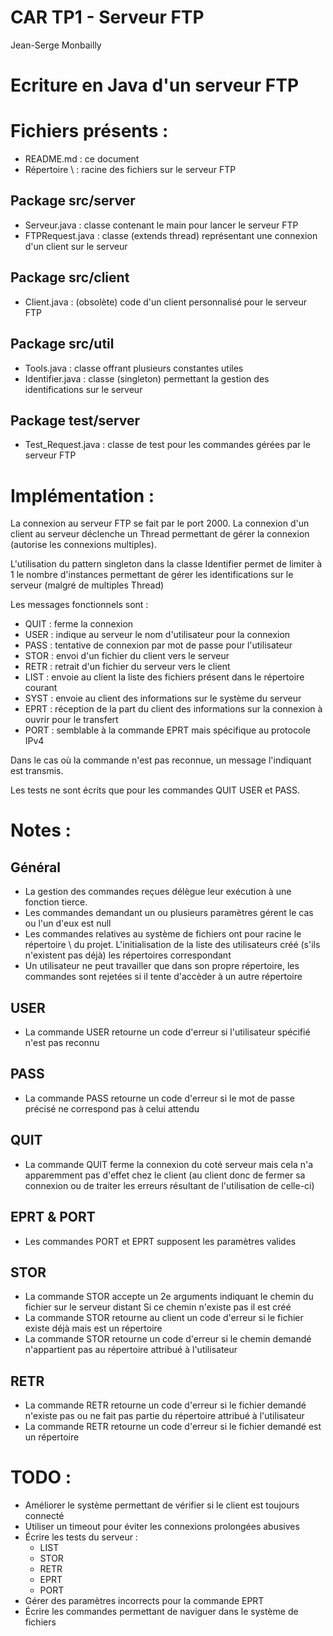 # CAR TP1 - Serveur FTP 
Jean-Serge Monbailly

Ecriture en Java d'un serveur FTP 
=================================


Fichiers présents : 
===================

+ README.md			: 	ce document
+ Répertoire \ 		: 	racine des fichiers sur le serveur FTP

Package src/server
------------------
+ Serveur.java		: 	classe contenant le main pour lancer le serveur FTP
+ FTPRequest.java	: 	classe (extends thread) représentant une connexion d'un client
						sur le serveur

Package src/client
------------------ 
+ Client.java		: 	(obsolète) code d'un client personnalisé pour le serveur FTP
			
Package src/util
----------------
+ Tools.java		: 	classe offrant plusieurs constantes utiles
+ Identifier.java 	: 	classe (singleton) permettant la gestion des identifications 
						sur le serveur	

Package test/server
------------------- 
+ Test_Request.java : classe de test pour les commandes gérées par le serveur FTP


Implémentation :
================
La connexion au serveur FTP se fait par le port 2000.
La connexion d'un client au serveur déclenche un Thread permettant de
gérer la connexion (autorise les connexions multiples).

L'utilisation du pattern singleton dans la classe Identifier permet de limiter à 1
le nombre d'instances permettant de gérer les identifications sur le serveur (malgré
de multiples Thread)

Les messages fonctionnels sont :
+ QUIT 	: 	ferme la connexion 
+ USER 	: 	indique au serveur le nom d'utilisateur pour la connexion
+ PASS 	: 	tentative de connexion par mot de passe pour l'utilisateur
+ STOR 	: 	envoi d'un fichier du client vers le serveur
+ RETR 	: 	retrait d'un fichier du serveur vers le client
+ LIST	:	envoie au client la liste des fichiers présent dans le répertoire courant
+ SYST 	: 	envoie au client des informations sur le système du serveur
+ EPRT 	: 	réception de la part du client des informations sur la connexion à ouvrir
			pour le transfert 
+ PORT 	: 	semblable à la commande EPRT mais spécifique au protocole IPv4


Dans le cas où la commande n'est pas reconnue, un message l'indiquant est
transmis. 

Les tests ne sont écrits que pour les commandes QUIT USER et PASS.


Notes :
=======

Général 
-------
+ La gestion des commandes reçues délègue leur exécution à une fonction tierce.
+ Les commandes demandant un ou plusieurs paramètres gérent le cas ou l'un 
d'eux est null
+ Les commandes relatives au système de fichiers ont pour racine le répertoire \ du projet.
L'initialisation de la liste des utilisateurs créé (s'ils n'existent pas déjà) les 
répertoires correspondant
+ Un utilisateur ne peut travailler que dans son propre répertoire, les commandes sont rejetées
si il tente d'accèder à un autre répertoire

USER 
----
+ La commande USER retourne un code d'erreur si l'utilisateur spécifié n'est pas
reconnu

PASS 
----
+ La commande PASS retourne un code d'erreur si le mot de passe précisé ne correspond
pas à celui attendu

QUIT
----
+ La commande QUIT ferme la connexion du coté serveur mais cela n'a apparemment pas 
d'effet chez le client (au client donc de fermer sa connexion ou de traiter les
erreurs résultant de l'utilisation de celle-ci)

EPRT & PORT
-----------
+ Les commandes PORT et EPRT supposent les paramètres valides

STOR
----
+ La commande STOR accepte un 2e arguments indiquant le chemin du fichier sur le serveur distant
Si ce chemin n'existe pas il est créé 
+ La commande STOR retourne au client un code d'erreur si le fichier existe déjà mais est un
répertoire
+ La commande STOR retourne un code d'erreur si le chemin demandé n'appartient pas au
répertoire attribué à l'utilisateur

RETR
----
+ La commande RETR retourne un code d'erreur si le fichier demandé n'existe pas ou ne fait pas partie
du répertoire attribué à l'utilisateur
+ La commande RETR retourne un code d'erreur si le fichier demandé est un répertoire


TODO :
======
+ Améliorer le  système permettant de vérifier si le client est toujours 
connecté
+ Utiliser un timeout pour éviter les connexions prolongées abusives 
+ Écrire les tests du serveur : 
	- LIST 
	- STOR
	- RETR
	- EPRT
	- PORT
+ Gérer des paramètres incorrects pour la commande EPRT
+ Écrire les commandes permettant de naviguer dans le système de fichiers